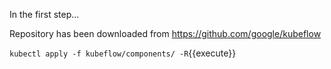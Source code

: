 In the first step...

Repository has been downloaded from https://github.com/google/kubeflow

`kubectl apply -f kubeflow/components/ -R`{{execute}}
